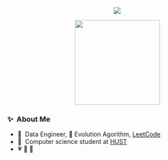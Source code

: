 

<p align="center">
  <img src="https://github-readme-streak-stats.herokuapp.com/?user=VTzy137&theme=tokyonight"/>
</p>

<p align="center">
  <img src="https://github-readme-stats.vercel.app/api?username=VTzy137&theme=tokyonight&show_icons=true" height="195" />
<!--   <img src="https://github-readme-stats.vercel.app/api/top-langs/?username=VTzy137&theme=tokyonight&layout=compact" height="195" /> -->
</p>
<div style="flex: 1; text-align: left;">
  <h3>✨&nbsp; About Me</h3>
  <ul>
    <li>🔭 &nbsp;Data Engineer, 📖 Evolution Agorithm, <a href="https://leetcode.com/u/VTzy137">LeetCode</a></li>
    <li>🏫 &nbsp;Computer science student at <a href="https://hust.edu.vn">HUST</a></li>
<!--     <li>💼 &nbsp;Intern at <a href="https://ownego.com">Ownego</a></li> -->
    <li>💗 🏃 🎨</li>
    
  </ul>
</div>
<!-- <p align="center">
  <img src="https://github-readme-quotes-bay.vercel.app/quote?theme=dracula"/>
</p> -->
